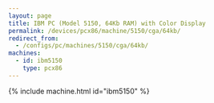```yaml
---
layout: page
title: IBM PC (Model 5150, 64Kb RAM) with Color Display
permalink: /devices/pcx86/machine/5150/cga/64kb/
redirect_from:
  - /configs/pc/machines/5150/cga/64kb/
machines:
  - id: ibm5150
    type: pcx86
---
```


{% include machine.html id="ibm5150" %}

